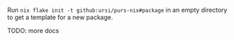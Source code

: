 Run `nix flake init -t github:ursi/purs-nix#package` in an empty directory to get a template for a new package.

TODO: more docs
